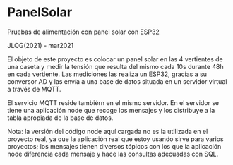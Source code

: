 # PanelSolar 

Pruebas de alimentación con panel solar con ESP32

JLQG(2021) - mar2021

El objeto de este proyecto es colocar un panel solar en las 4 vertientes de una caseta y medir la tensión que resulta del mismo cada 10s durante 48h en cada vertiente. Las mediciones las realiza un ESP32, gracias a su conversor AD y las envía a una base de datos situada en un servidor virtual a través de MQTT.

El servicio MQTT reside tambiérn en el mismo servidor. En el servidor se tiene una aplicación node que recoge los mensajes y los distribuye a la tabla apropiada de la base de datos.

Nota: la versión del código node aquí cargada no es la utilizada en el proyecto real, ya que la aplicación real que estoy usando sirve para varios proyectos; los mensajes tienen diversos tópicos con los que la aplicación node diferencia cada mensaje y hace las consultas adecuadas con SQL.

